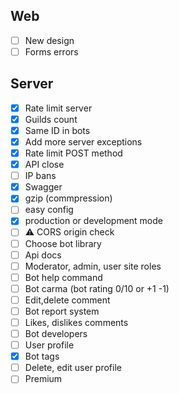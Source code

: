 ## Web

-   [ ] New design
-   [ ] Forms errors

## Server

-   [x] Rate limit server
-   [x] Guilds count
-   [x] Same ID in bots
-   [x] Add more server exceptions
-   [x] Rate limit POST method
-   [x] API close
-   [ ] IP bans
-   [x] Swagger
-   [x] gzip (commpression)
-   [ ] easy config
-   [x] production or development mode
-   [ ] ⚠️ CORS origin check
-   [ ] Choose bot library
-   [ ] Api docs
-   [ ] Moderator, admin, user site roles
-   [ ] Bot help command
-   [ ] Bot carma (bot rating 0/10 or +1 -1)
-   [ ] Edit,delete comment
-   [ ] Bot report system
-   [ ] Likes, dislikes comments
-   [ ] Bot developers
-   [ ] User profile
-   [x] Bot tags
-   [ ] Delete, edit user profile
-   [ ] Premium
